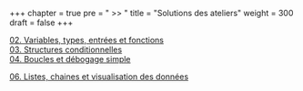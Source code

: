 +++
chapter = true
pre = " >> "
title = "Solutions des ateliers"
weight = 300
draft = false
+++



[02. Variables, types, entrées et fonctions](./2_variables_types_entree_fn/)  
[03. Structures conditionnelles](./3_struct_cond/)  
[04. Boucles et débogage simple](./4_boucles_debogage/)


[06. Listes, chaines et visualisation des données](./6_listes_chaines_visualisation/)  
<!--  
[07. Tableaux NumPy et droite de régression](./7_numpy_regression)  
[08. Dictionnaires et fichiers texte](./8_dict_fichiers/)  
[09. Révision](./9_revision/)



[11. Fonctions personnalisées](./11_fonctions_perso)

-->

